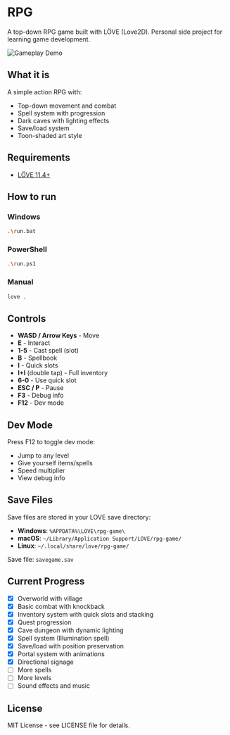 # RPG

A top-down RPG game built with LÖVE (Love2D). Personal side project for learning game development.

![Gameplay Demo](assets/demo/rpg.gif)

## What it is

A simple action RPG with:
- Top-down movement and combat
- Spell system with progression
- Dark caves with lighting effects
- Save/load system
- Toon-shaded art style

## Requirements

- [LÖVE 11.4+](https://love2d.org/)

## How to run

### Windows
```bash
.\run.bat
```

### PowerShell
```bash
.\run.ps1
```

### Manual
```bash
love .
```

## Controls

- **WASD / Arrow Keys** - Move
- **E** - Interact
- **1-5** - Cast spell (slot)
- **B** - Spellbook
- **I** - Quick slots
- **I+I** (double tap) - Full inventory
- **6-0** - Use quick slot
- **ESC / P** - Pause
- **F3** - Debug info
- **F12** - Dev mode

## Dev Mode

Press F12 to toggle dev mode:
- Jump to any level
- Give yourself items/spells
- Speed multiplier
- View debug info

## Save Files

Save files are stored in your LOVE save directory:
- **Windows**: `%APPDATA%\LOVE\rpg-game\`
- **macOS**: `~/Library/Application Support/LOVE/rpg-game/`
- **Linux**: `~/.local/share/love/rpg-game/`

Save file: `savegame.sav`

## Current Progress

- [x] Overworld with village
- [x] Basic combat with knockback
- [x] Inventory system with quick slots and stacking
- [x] Quest progression
- [x] Cave dungeon with dynamic lighting
- [x] Spell system (Illumination spell)
- [x] Save/load with position preservation
- [x] Portal system with animations
- [x] Directional signage
- [ ] More spells
- [ ] More levels
- [ ] Sound effects and music

## License

MIT License - see LICENSE file for details.

